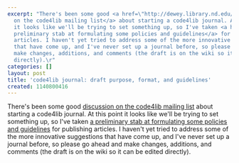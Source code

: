 ```yaml
---
excerpt: "There's been some good <a href=\"http://dewey.library.nd.edu/mailing-lists/code4lib/archive/2005/0347.html\">discussion
  on the code4lib mailing list</a> about starting a code4lib journal. At this point
  it looks like we'll be trying to set something up, so I've taken <a href=\"http://wiki.library.oregonstate.edu/confluence/display/code4lib/code4lib+journal+-+mission%2C+format%2C+guidelines\">a
  preliminary stab at formulating some policies and guidelines</a> for publishing
  articles. I haven't yet tried to address some of the more innovative suggestions
  that have come up, and I've never set up a journal before, so please go ahead and
  make changes, additions, and comments (the draft is on the wiki so it can be edited
  directly).\r"
categories: []
layout: post
title: 'code4lib journal: draft purpose, format, and guidelines'
created: 1140800416
---
```

There's been some good <a href="http://dewey.library.nd.edu/mailing-lists/code4lib/archive/2005/0347.html">discussion on the code4lib mailing list</a> about starting a code4lib journal. At this point it looks like we'll be trying to set something up, so I've taken <a href="http://wiki.library.oregonstate.edu/confluence/display/code4lib/code4lib+journal+-+mission%2C+format%2C+guidelines">a preliminary stab at formulating some policies and guidelines</a> for publishing articles. I haven't yet tried to address some of the more innovative suggestions that have come up, and I've never set up a journal before, so please go ahead and make changes, additions, and comments (the draft is on the wiki so it can be edited directly).
